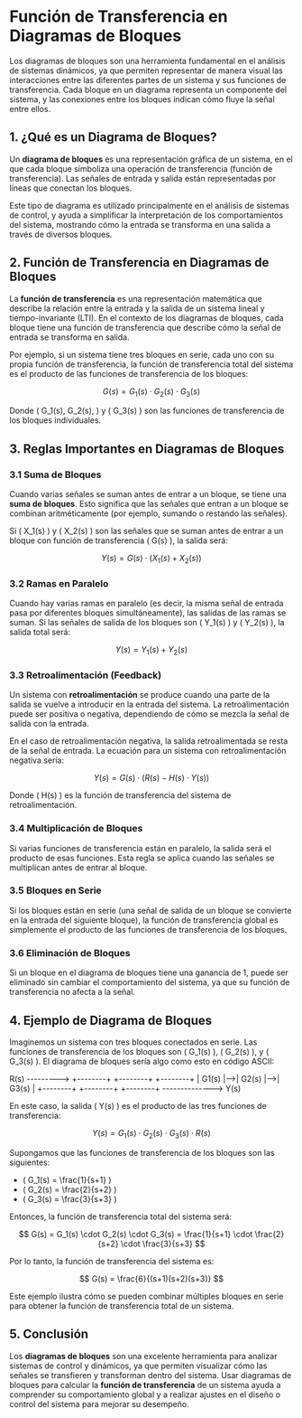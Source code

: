 # Función de Transferencia en Diagramas de Bloques

Los diagramas de bloques son una herramienta fundamental en el análisis de sistemas dinámicos, ya que permiten representar de manera visual las interacciones entre las diferentes partes de un sistema y sus funciones de transferencia. Cada bloque en un diagrama representa un componente del sistema, y las conexiones entre los bloques indican cómo fluye la señal entre ellos.

## 1. ¿Qué es un Diagrama de Bloques?

Un **diagrama de bloques** es una representación gráfica de un sistema, en el que cada bloque simboliza una operación de transferencia (función de transferencia). Las señales de entrada y salida están representadas por líneas que conectan los bloques.

Este tipo de diagrama es utilizado principalmente en el análisis de sistemas de control, y ayuda a simplificar la interpretación de los comportamientos del sistema, mostrando cómo la entrada se transforma en una salida a través de diversos bloques.

## 2. Función de Transferencia en Diagramas de Bloques

La **función de transferencia** es una representación matemática que describe la relación entre la entrada y la salida de un sistema lineal y tiempo-invariante (LTI). En el contexto de los diagramas de bloques, cada bloque tiene una función de transferencia que describe cómo la señal de entrada se transforma en salida.

Por ejemplo, si un sistema tiene tres bloques en serie, cada uno con su propia función de transferencia, la función de transferencia total del sistema es el producto de las funciones de transferencia de los bloques:

$$
G(s) = G_1(s) \cdot G_2(s) \cdot G_3(s)
$$

Donde \( G_1(s), G_2(s), \) y \( G_3(s) \) son las funciones de transferencia de los bloques individuales.

## 3. Reglas Importantes en Diagramas de Bloques

### 3.1 Suma de Bloques

Cuando varias señales se suman antes de entrar a un bloque, se tiene una **suma de bloques**. Esto significa que las señales que entran a un bloque se combinan aritméticamente (por ejemplo, sumando o restando las señales).

Si \( X_1(s) \) y \( X_2(s) \) son las señales que se suman antes de entrar a un bloque con función de transferencia \( G(s) \), la salida será:

$$
Y(s) = G(s) \cdot (X_1(s) + X_2(s))
$$

### 3.2 Ramas en Paralelo

Cuando hay varias ramas en paralelo (es decir, la misma señal de entrada pasa por diferentes bloques simultáneamente), las salidas de las ramas se suman. Si las señales de salida de los bloques son \( Y_1(s) \) y \( Y_2(s) \), la salida total será:

$$
Y(s) = Y_1(s) + Y_2(s)
$$

### 3.3 Retroalimentación (Feedback)

Un sistema con **retroalimentación** se produce cuando una parte de la salida se vuelve a introducir en la entrada del sistema. La retroalimentación puede ser positiva o negativa, dependiendo de cómo se mezcla la señal de salida con la entrada.

En el caso de retroalimentación negativa, la salida retroalimentada se resta de la señal de entrada. La ecuación para un sistema con retroalimentación negativa sería:

$$
Y(s) = G(s) \cdot (R(s) - H(s) \cdot Y(s))
$$

Donde \( H(s) \) es la función de transferencia del sistema de retroalimentación.

### 3.4 Multiplicación de Bloques

Si varias funciones de transferencia están en paralelo, la salida será el producto de esas funciones. Esta regla se aplica cuando las señales se multiplican antes de entrar al bloque.

### 3.5 Bloques en Serie

Si los bloques están en serie (una señal de salida de un bloque se convierte en la entrada del siguiente bloque), la función de transferencia global es simplemente el producto de las funciones de transferencia de los bloques.

### 3.6 Eliminación de Bloques

Si un bloque en el diagrama de bloques tiene una ganancia de 1, puede ser eliminado sin cambiar el comportamiento del sistema, ya que su función de transferencia no afecta a la señal.

## 4. Ejemplo de Diagrama de Bloques

Imaginemos un sistema con tres bloques conectados en serie. Las funciones de transferencia de los bloques son \( G_1(s) \), \( G_2(s) \), y \( G_3(s) \). El diagrama de bloques sería algo como esto en código ASCII:

R(s) ---------> +--------+ +--------+ +--------+ | G1(s) |-->| G2(s) |-->| G3(s) | +--------+ +--------+ +--------+ --------------> Y(s) 

En este caso, la salida \( Y(s) \) es el producto de las tres funciones de transferencia:

$$
Y(s) = G_1(s) \cdot G_2(s) \cdot G_3(s) \cdot R(s)
$$

Supongamos que las funciones de transferencia de los bloques son las siguientes:

- \( G_1(s) = \frac{1}{s+1} \)
- \( G_2(s) = \frac{2}{s+2} \)
- \( G_3(s) = \frac{3}{s+3} \)

Entonces, la función de transferencia total del sistema será:

$$
G(s) = G_1(s) \cdot G_2(s) \cdot G_3(s) = \frac{1}{s+1} \cdot \frac{2}{s+2} \cdot \frac{3}{s+3}
$$

Por lo tanto, la función de transferencia del sistema es:

$$
G(s) = \frac{6}{(s+1)(s+2)(s+3)}
$$

Este ejemplo ilustra cómo se pueden combinar múltiples bloques en serie para obtener la función de transferencia total de un sistema.

## 5. Conclusión

Los **diagramas de bloques** son una excelente herramienta para analizar sistemas de control y dinámicos, ya que permiten visualizar cómo las señales se transfieren y transforman dentro del sistema. Usar diagramas de bloques para calcular la **función de transferencia** de un sistema ayuda a comprender su comportamiento global y a realizar ajustes en el diseño o control del sistema para mejorar su desempeño.
